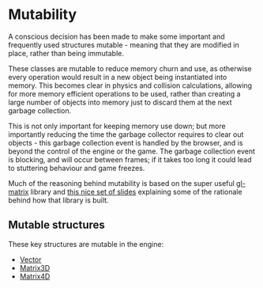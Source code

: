 # Mutability

A conscious decision has been made to make some important and frequently used structures mutable - meaning that they
are modified in place, rather than being immutable.

These classes are mutable to reduce memory churn and use, as otherwise every operation would result in a new object
being instantiated into memory. This becomes clear in physics and collision calculations, allowing for more memory
efficient operations to be used, rather than creating a large number of objects into memory just to discard them at the
next garbage collection.

This is not only important for keeping memory use down; but more importantly reducing the time the garbage collector
requires to clear out objects - this garbage collection event is handled by the browser, and is beyond the control of
the engine or the game. The garbage collection event is blocking, and will occur between frames; if it takes too long
it could lead to stuttering behaviour and game freezes.

Much of the reasoning behind mutability is based on the super useful [gl-matrix](https://github.com/toji/gl-matrix)
library and [this nice set of slides](http://media.tojicode.com/sfjs-vectors) explaining some of the rationale behind
how that library is built.

## Mutable structures

These key structures are mutable in the engine:

- [Vector]
- [Matrix3D]
- [Matrix4D]

[Vector]:../../reference/classes/vector
[Matrix3D]:../../reference/classes/matrix3d
[Matrix4D]:../../reference/classes/matrix4d

